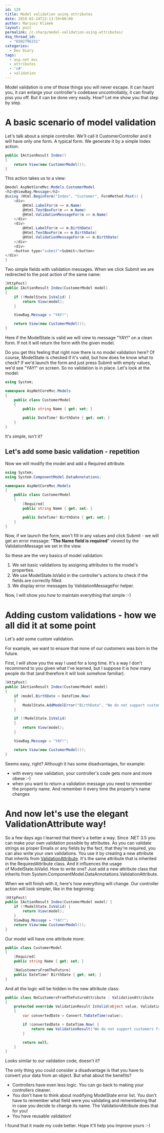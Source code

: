 ```yaml
---
id: 129
title: Model validation using attributes
date: 2018-02-24T22:13:59+00:00
author: Mariusz Klimek
layout: post
permalink: /c-sharp/model-validation-using-attributes/
dsq_thread_id:
  - "6502796231"
categories:
  - Dev Diary
tags:
  - asp.net mvc
  - attributes
  - 'c#'
  - validation
---
```

Model validation is one of those things you will never escape. It can haunt you, it can enlarge your controller's codebase uncontrollably, it can finally piss you off. But it can be done very easily. How? Let me show you that step by step.

# A basic scenario of model validation

Let's talk about a simple controller. We'll call it CustomerController and it will have only one form. A typical form. We generate it by a simple Index action:

```c#
public IActionResult Index()
{
    return View(new CustomerModel());
}
```

This action takes us to a view:

```c#
@model AspNetCoreMvc.Models.CustomerModel
<h2>@ViewBag.Message</h2>
@using (Html.BeginForm("Index", "Customer", FormMethod.Post)) {
    <div>
        @Html.LabelFor(m => m.Name)
        @Html.TextBoxFor(m => m.Name)
        @Html.ValidationMessageFor(m => m.Name)
    </div>
    <div>
        @Html.LabelFor(m => m.BirthDate)
        @Html.TextBoxFor(m => m.BirthDate)
        @Html.ValidationMessageFor(m => m.BirthDate)
    </div>
    <div>
    <button type="submit">Submit</button>
</div>
}
```

Two simple fields with validation messages. When we click Submit we are redirected to the post action of the same name:

```c#
[HttpPost]
public IActionResult Index(CustomerModel model)
{
    if (!ModelState.IsValid) {
        return View(model);
    }

    ViewBag.Message = "YAY!";

    return View(new CustomerModel());
}
```

Here if the ModelState is valid we will view to message "YAY!" on a clean form. If not it will return the form with the given model.

Do you get this feeling that right now there is no model validation here? Of course, ModelState is checked if it's valid, but how does he know what to check? If we'd launch the form and just press Submit with empty values, we'd see "YAY!" on screen. So no validation is in place. Let's look at the model:

```c#
using System;

namespace AspNetCoreMvc.Models
{
    public class CustomerModel
    {
        public string Name { get; set; }

        public DateTime? BirthDate { get; set; }
    }
}
```

It's simple, isn't it?

## Let's add some basic validation - repetition

Now we will modify the model and add a Required attribute.

```c#
using System;
using System.ComponentModel.DataAnnotations;

namespace AspNetCoreMvc.Models
{
    public class CustomerModel
    {
        [Required]
        public string Name { get; set; }

        public DateTime? BirthDate { get; set; }
    }
}
```

Now, if we launch the form, won't fill in any values and click Submit - we will get an error message: "**The Name field is required**" viewed by the ValidationMessage we set in the view.

So these are the very basics of model validation:

  1. We set basic validations by assigning attributes to the model's properties.
  2. We use ModelState.IsValid in the controller's actions to check if the fields are correctly filled.
  3. We display error messages by ValidationMessageFor helper.

Now, I will show you how to maintain everything that simple :-)

# Adding custom validations - how we all did it at some point

Let's add some custom validation.

For example, we want to ensure that none of our customers was born in the future.

First, I will show you the way I used for a long time. It's a way I don't recommend to you given what I've learned, but I suppose it is how many people do that (and therefore it will look somehow familiar).

```c#
[HttpPost]
public IActionResult Index(CustomerModel model)
{
    if (model.BirthDate > DateTime.Now)
    {
        ModelState.AddModelError("BirthDate", "We do not support customers from the future!");
    }

    if (!ModelState.IsValid)
    {
        return View(model);
    }

    ViewBag.Message = "YAY!";

    return View(new CustomerModel());
}
```

Seems easy, right? Although it has some disadvantages, for example:

* with every new validation, your controller's code gets more and more obese :-)
* when you want to return a validation message you need to remember the property name. And remember it every time the property's name changes

# **And now let's use the elegant ValidationAttribute way!**

So a few days ago I learned that there's a better a way. Since .NET 3.5 you can make your own validation possible by attributes. As you can validate strings as proper Emails or any fields by the fact, that they're required, you can also write your own validations. You use it by creating a new attribute that inherits from [ValidationAttribute](https://msdn.microsoft.com/en-GB/library/system.componentmodel.dataannotations.validationattribute(v=vs.110).aspx). It's the same attribute that is inherited in the RequiredAttribute class. And it influences the usage of ModelState.IsValid. How to write one? Just add a new attribute class that inherits from System.ComponentModel.DataAnnotations.ValidationAttribute.

When we will finish with it, here's how everything will change. Our controller action will look simpler, like in the beginning:

```c#
[HttpPost]
public IActionResult Index(CustomerModel model) {
    if (!ModelState.IsValid) {
        return View(model);
    }
    ViewBag.Message = "YAY!";
    return View(new CustomerModel());
}
```

Our model will have one attribute more:

```c#
public class CustomerModel
{
    [Required]
    public string Name { get; set; }

    [NoCustomersFromTheFuture]
    public DateTime? BirthDate { get; set; }
}
```

And all the logic will be hidden in the new attribute class:

```c#
public class NoCustomersFromTheFutureAttribute : ValidationAttribute
{
    protected override ValidationResult IsValid(object value, ValidationContext validationContext)
    {
        var convertedDate = Convert.ToDateTime(value);

        if (convertedDate > DateTime.Now) {
            return new ValidationResult("We do not support customers from the future!");
        }

        return null;
    }
}
```

Looks similar to our validation code, doesn't it?

The only thing you could consider a disadvantage is that you have to convert your data from an object. But what about the benefits?

* Controllers have even less logic. You can go back to making your controllers cleaner.
* You don't have to think about modifying ModelState error list. You don't have to remember what field were you validating and remembering that in case you decide to change its name. The ValidationAttribute does that for you!
* You have reusable validation!

I found that it made my code better. Hope it'll help you improve yours :-)